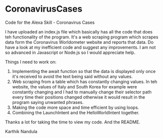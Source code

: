 # CoronavirusCases
Code for the Alexa Skill - Coronavirus Cases

I have uploaded an index.js file which basically has all the code that does teh functionality of the program. It's a web scraping program which scrapes data form the Coronavirus Worldometer website and reports that data. Do have a look at my inefficient code and suggest any improvements. I am not so advanced in Javascript or Node.js so I would appreciate help.

Things I need to work on:
1) Implementing the await function so that the data is displayed only once it's received to avoid the text being said without any values.
2) Web scraping from a table which has constantly changing values. In teh website, the values of Italy and South Korea for example were constantly changing and I had to manually change their selector path every time their positions changed otherwise it would result in the program saying unwanted phrases.
3) Making the code more space and time efficient by using loops.
4) Combining the LaunchIntent and the HelloWorldIntent together.

Thanks a lot for taking the time to view my code. And the README.

Karthik Nandula
